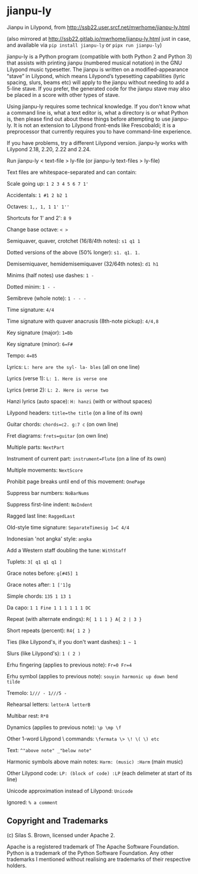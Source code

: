 # jianpu-ly

Jianpu in Lilypond, from http://ssb22.user.srcf.net/mwrhome/jianpu-ly.html

(also mirrored at http://ssb22.gitlab.io/mwrhome/jianpu-ly.html just in case, and available via `pip install jianpu-ly` or `pipx run jianpu-ly`)

jianpu-ly is a Python program (compatible with both Python 2 and Python 3) that assists with printing jianpu (numbered musical notation) in the GNU Lilypond music typesetter. The jianpu is written on a modiﬁed-appearance “stave” in Lilypond, which means Lilypond’s typesetting capabilities (lyric spacing, slurs, beams etc) will apply to the jianpu without needing to add a 5-line stave. If you prefer, the generated code for the jianpu stave may also be placed in a score with other types of stave.

Using jianpu-ly requires some technical knowledge.  If you don't know what a command line is, what a text editor is, what a directory is or what Python is, then please find out about these things before attempting to use jianpu-ly.  It is not an extension to Lilypond front-ends like Frescobaldi; it is a preprocessor that currently requires you to have command-line experience.

If you have problems, try a different Lilypond version.
jianpu-ly works with Lilypond 2.18, 2.20, 2.22 and 2.24.

Run jianpu-ly < text-file > ly-file (or jianpu-ly text-files > ly-file)

Text files are whitespace-separated and can contain:

Scale going up: `1 2 3 4 5 6 7 1'`

Accidentals: `1 #1 2 b2 1`

Octaves: `1,, 1, 1 1' 1''`

Shortcuts for 1' and 2': `8 9`

Change base octave: `< >`

Semiquaver, quaver, crotchet (16/8/4th notes): `s1 q1 1`

Dotted versions of the above (50% longer): `s1. q1. 1.`

Demisemiquaver, hemidemisemiquaver (32/64th notes): `d1 h1`

Minims (half notes) use dashes: `1 -`

Dotted minim: `1 - -`

Semibreve (whole note): `1 - - -`

Time signature: `4/4`

Time signature with quaver anacrusis (8th-note pickup): `4/4,8`

Key signature (major): `1=Bb`

Key signature (minor): `6=F#`

Tempo: `4=85`

Lyrics: `L: here are the syl- la- bles` (all on one line)

Lyrics (verse 1): `L: 1. Here is verse one`

Lyrics (verse 2): `L: 2. Here is verse two`

Hanzi lyrics (auto space): `H: hanzi` (with or without spaces)

Lilypond headers: `title=the title` (on a line of its own)

Guitar chords: `chords=c2. g:7 c` (on own line)

Fret diagrams: `frets=guitar` (on own line)

Multiple parts: `NextPart`

Instrument of current part: `instrument=Flute` (on a line of its own)

Multiple movements: `NextScore`

Prohibit page breaks until end of this movement: `OnePage`

Suppress bar numbers: `NoBarNums`

Suppress first-line indent: `NoIndent`

Ragged last line: `RaggedLast`

Old-style time signature: `SeparateTimesig 1=C 4/4`

Indonesian 'not angka' style: `angka`

Add a Western staff doubling the tune: `WithStaff`

Tuplets: `3[ q1 q1 q1 ]`

Grace notes before: `g[#45] 1`

Grace notes after: `1 ['1]g`

Simple chords: `135 1 13 1`

Da capo: `1 1 Fine 1 1 1 1 1 1 DC`

Repeat (with alternate endings): `R{ 1 1 1 } A{ 2 | 3 }`

Short repeats (percent): `R4{ 1 2 }`

Ties (like Lilypond's, if you don't want dashes): `1 ~ 1`

Slurs (like Lilypond's): `1 ( 2 )`

Erhu fingering (applies to previous note): `Fr=0 Fr=4`

Erhu symbol (applies to previous note): `souyin harmonic up down bend tilde`

Tremolo: `1/// - 1///5 -`

Rehearsal letters: `letterA letterB`

Multibar rest: `R*8`

Dynamics (applies to previous note): `\p \mp \f`

Other 1-word Lilypond \ commands: `\fermata \> \! \( \) etc`

Text: `^"above note" _"below note"`

Harmonic symbols above main notes: `Harm: (music) :Harm` (main music)

Other Lilypond code: `LP: (block of code) :LP` (each delimeter at start of its line)

Unicode approximation instead of Lilypond: `Unicode`

Ignored: `% a comment`


Copyright and Trademarks
------------------------

(c) Silas S. Brown, licensed under Apache 2.

Apache is a registered trademark of The Apache Software Foundation.
Python is a trademark of the Python Software Foundation.
Any other trademarks I mentioned without realising are trademarks of their respective holders.
